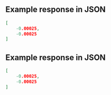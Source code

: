 ## Example response in JSON

```json
[
    -0.00025, 
    -0.00025
]
```

## Example response in JSON

```json
[
    -0.00025, 
    -0.00025
]
```

